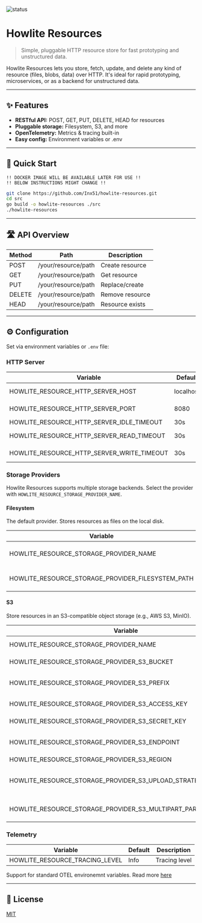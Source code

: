
<p>
	<img src="https://img.shields.io/badge/status-in%20development-orange" alt="status"/>
</p>

# Howlite Resources

> Simple, pluggable HTTP resource store for fast prototyping and unstructured data.

Howlite Resources lets you store, fetch, update, and delete any kind of resource (files, blobs, data) over HTTP. It's ideal for rapid prototyping, microservices, or as a backend for unstructured data.

---

## ✨ Features

- **RESTful API:** POST, GET, PUT, DELETE, HEAD for resources
- **Pluggable storage:** Filesystem, S3, and more
- **OpenTelemetry:** Metrics & tracing built-in
- **Easy config:** Environment variables or .env

---

## 🚀 Quick Start

```
!! DOCKER IMAGE WILL BE AVAILABLE LATER FOR USE !!
!! BELOW INSTRUCTIONS MIGHT CHANGE !!
```

```sh
git clone https://github.com/Inx51/howlite-resources.git
cd src
go build -o howlite-resources ./src
./howlite-resources
```

---

## 🛣️ API Overview

| Method | Path | Description |
|--------|------|-------------|
| POST   | /your/resource/path    | Create resource |
| GET    | /your/resource/path    | Get resource    |
| PUT    | /your/resource/path    | Replace/create  |
| DELETE | /your/resource/path    | Remove resource |
| HEAD   | /your/resource/path    | Resource exists |

---

## ⚙️ Configuration

Set via environment variables or `.env` file:

### HTTP Server

| Variable | Default | Description |
|---|---|---|
| HOWLITE_RESOURCE_HTTP_SERVER_HOST | localhost | HTTP server host |
| HOWLITE_RESOURCE_HTTP_SERVER_PORT | 8080 | HTTP server port |
| HOWLITE_RESOURCE_HTTP_SERVER_IDLE_TIMEOUT | 30s | Idle timeout |
| HOWLITE_RESOURCE_HTTP_SERVER_READ_TIMEOUT | 30s | Read timeout |
| HOWLITE_RESOURCE_HTTP_SERVER_WRITE_TIMEOUT | 30s | Write timeout |


### Storage Providers

Howlite Resources supports multiple storage backends. Select the provider with `HOWLITE_RESOURCE_STORAGE_PROVIDER_NAME`.

#### Filesystem

The default provider. Stores resources as files on the local disk.

| Variable | Default | Description |
|---|---|---|
| HOWLITE_RESOURCE_STORAGE_PROVIDER_NAME | filesystem | Selects the filesystem provider |
| HOWLITE_RESOURCE_STORAGE_PROVIDER_FILESYSTEM_PATH | ./tmp/howlite | Directory for storing files |

#### S3

Store resources in an S3-compatible object storage (e.g., AWS S3, MinIO).

| Variable | Default | Description |
|---|---|---|
| HOWLITE_RESOURCE_STORAGE_PROVIDER_NAME | s3 | Selects the S3 provider |
| HOWLITE_RESOURCE_STORAGE_PROVIDER_S3_BUCKET |  | S3 bucket name |
| HOWLITE_RESOURCE_STORAGE_PROVIDER_S3_PREFIX |  | Prefix for S3 object keys |
| HOWLITE_RESOURCE_STORAGE_PROVIDER_S3_ACCESS_KEY |  | S3 access key |
| HOWLITE_RESOURCE_STORAGE_PROVIDER_S3_SECRET_KEY |  | S3 secret key |
| HOWLITE_RESOURCE_STORAGE_PROVIDER_S3_ENDPOINT |  | S3 endpoint URL |
| HOWLITE_RESOURCE_STORAGE_PROVIDER_S3_REGION |  | S3 region |
| HOWLITE_RESOURCE_STORAGE_PROVIDER_S3_UPLOAD_STRATEGY | singlepart | Upload strategy: singlepart or multipart |
| HOWLITE_RESOURCE_STORAGE_PROVIDER_S3_MULTIPART_PART_UPLOAD_SIZE | 5242880 | Multipart upload part size (bytes) |

<!-- Add more providers here as they are implemented -->

### Telemetry

| Variable | Default | Description |
|---|---|---|
| HOWLITE_RESOURCE_TRACING_LEVEL | Info | Tracing level |

Support for standard OTEL environemnt variables.
Read more [here](https://opentelemetry.io/docs/specs/otel/configuration/sdk-environment-variables/)

---

## 📄 License

[MIT](LICENSE)
